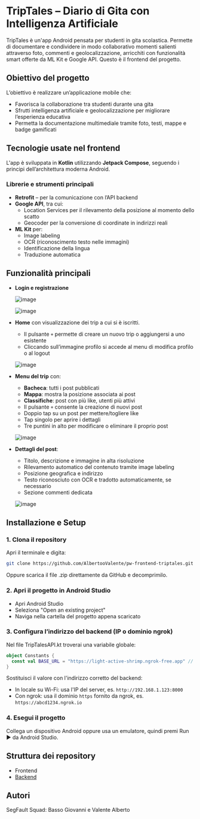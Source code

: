# TripTales – Diario di Gita con Intelligenza Artificiale

TripTales è un'app Android pensata per studenti in gita scolastica. Permette di documentare e condividere in modo collaborativo momenti salienti attraverso foto, commenti e geolocalizzazione, arricchiti con funzionalità smart offerte da ML Kit e Google API. Questo è il frontend del progetto.

## Obiettivo del progetto

L’obiettivo è realizzare un’applicazione mobile che:

* Favorisca la collaborazione tra studenti durante una gita
* Sfrutti intelligenza artificiale e geolocalizzazione per migliorare l’esperienza educativa
* Permetta la documentazione multimediale tramite foto, testi, mappe e badge gamificati

## Tecnologie usate nel frontend

L'app è sviluppata in **Kotlin** utilizzando **Jetpack Compose**, seguendo i principi dell’architettura moderna Android.

### Librerie e strumenti principali

* **Retrofit** – per la comunicazione con l’API backend
* **Google API**, tra cui:
  * Location Services per il rilevamento della posizione al momento dello scatto
  * Geocoder per la conversione di coordinate in indirizzi reali
* **ML Kit** per:
  * Image labeling
  * OCR (riconoscimento testo nelle immagini)
  * Identificazione della lingua
  * Traduzione automatica

## Funzionalità principali

* **Login e registrazione**
  
  ![image](https://github.com/user-attachments/assets/5153880a-a84e-4022-885b-d0d0b55a37ac)
  
  ![image](https://github.com/user-attachments/assets/8e15e90d-6f6d-4759-918c-61f2910b23f8)
  
* **Home** con visualizzazione dei trip a cui si è iscritti. 
  * Il pulsante `+` permette di creare un nuovo trip o aggiungersi a uno esistente
  * Cliccando sull’immagine profilo si accede al menu di modifica profilo o al logout
    
  ![image](https://github.com/user-attachments/assets/fa76966f-4f16-4b78-bc7e-b52c12c04113)

* **Menu del trip** con:
  * **Bacheca**: tutti i post pubblicati
  * **Mappa**: mostra la posizione associata ai post
  * **Classifiche**: post con più like, utenti più attivi
  * Il pulsante `+` consente la creazione di nuovi post
  * Doppio tap su un post per mettere/togliere like
  * Tap singolo per aprire i dettagli
  * Tre puntini in alto per modificare o eliminare il proprio post
    
  ![image](https://github.com/user-attachments/assets/2f8149dc-0f8b-4db1-b2a9-ecc87789eed7)

* **Dettagli del post**:
  * Titolo, descrizione e immagine in alta risoluzione
  * Rilevamento automatico del contenuto tramite image labeling
  * Posizione geografica e indirizzo
  * Testo riconosciuto con OCR e tradotto automaticamente, se necessario
  * Sezione commenti dedicata
     
  ![image](https://github.com/user-attachments/assets/45210e29-0eb2-4a1d-8925-9ed88b998c32)

## Installazione e Setup

### 1. Clona il repository

Apri il terminale e digita:

```bash
git clone https://github.com/AlbertooValente/pw-frontend-triptales.git
```

Oppure scarica il file .zip direttamente da GitHub e decomprimilo.

### 2. Apri il progetto in Android Studio

* Apri Android Studio
* Seleziona "Open an existing project"
* Naviga nella cartella del progetto appena scaricato
  
### 3. Configura l’indirizzo del backend (IP o dominio ngrok)

Nel file TripTalesAPI.kt troverai una variabile globale:

```kotlin
object Constants {
  const val BASE_URL = "https://light-active-shrimp.ngrok-free.app" // <-- MODIFICA QUI
}
```

Sostituisci il valore con l'indirizzo corretto del backend:
* In locale su Wi-Fi: usa l'IP del server, es. `http://192.168.1.123:8000`
* Con ngrok: usa il dominio `https` fornito da ngrok, es. `https://abcd1234.ngrok.io`
  
### 4. Esegui il progetto
Collega un dispositivo Android oppure usa un emulatore, quindi premi Run ▶️ da Android Studio.

## Struttura dei repository
* Frontend
* [Backend](https://github.com/Basso-Giovanni/pw-backend-triptales.git)

## Autori
SegFault Squad: Basso Giovanni e Valente Alberto
